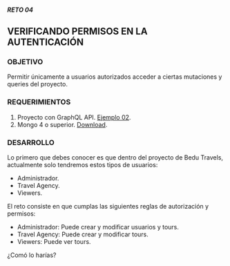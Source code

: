 ##### RETO 04
## VERIFICANDO PERMISOS EN LA AUTENTICACIÓN

### OBJETIVO
Permitir únicamente a usuarios autorizados acceder a ciertas mutaciones y queries del proyecto.

### REQUERIMIENTOS
1. Proyecto con GraphQL API. [Ejemplo 02](Ejemplo-02).
2. Mongo 4 o superior. [Download](https://www.mongodb.com/download-center/community).

### DESARROLLO
Lo primero que debes conocer es que dentro del proyecto de Bedu Travels, actualmente solo tendremos estos tipos de usuarios:
- Administrador.
- Travel Agency.
- Viewers.

El reto consiste en que cumplas las siguientes reglas de autorización y permisos:
- Administrador: Puede crear y modificar usuarios y tours.
- Travel Agency: Puede crear y modificar tours.
- Viewers: Puede ver tours.

¿Comó lo harías?